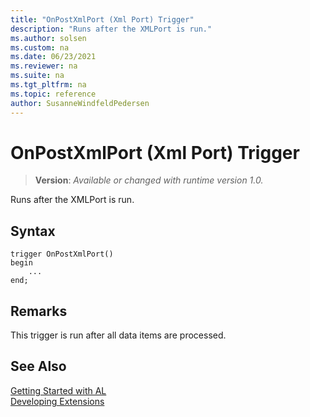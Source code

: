 ```yaml
---
title: "OnPostXmlPort (Xml Port) Trigger"
description: "Runs after the XMLPort is run."
ms.author: solsen
ms.custom: na
ms.date: 06/23/2021
ms.reviewer: na
ms.suite: na
ms.tgt_pltfrm: na
ms.topic: reference
author: SusanneWindfeldPedersen
---
```

[//]: # (START>DO_NOT_EDIT)
[//]: # (IMPORTANT:Do not edit any of the content between here and the END>DO_NOT_EDIT.)
[//]: # (Any modifications should be made in the .xml files in the ModernDev repo.)

# OnPostXmlPort (Xml Port) Trigger
> **Version**: _Available or changed with runtime version 1.0._

Runs after the XMLPort is run.


## Syntax
```AL
trigger OnPostXmlPort()
begin
    ...
end;
```



[//]: # (IMPORTANT: END>DO_NOT_EDIT)

## Remarks  
 This trigger is run after all data items are processed.  

## See Also  
[Getting Started with AL](../../devenv-get-started.md)  
[Developing Extensions](../../devenv-dev-overview.md)  
